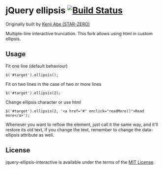 # jQuery ellipsis [![Build Status](https://travis-ci.org/aaronhamilton/jquery-ellipsis-interactive.png?branch=master)](https://travis-ci.org/aaronhamilton/jquery-ellipsis-interactive)

Originally built by [Kenji Abe (STAR-ZERO)][kenji]

[kenji]:https://github.com/STAR-ZERO

Multiple-line interactive truncation.
This fork allows using html in custom ellipsis.


## Usage

Fit one line (default behaviour)

```
$('#target').ellipsis();
```

Fit on two lines in the case of two or more lines

```
$('#target').ellipsis(2);
```

Change ellipsis character or use html

```
$('#target').ellipsis(2, '<a href="#" onclick="readMore()">Read more</a>');
```

Whenever you want to reflow the element, just call it the same way, and it'll restore its old text, if you change the text, remember to change the data-ellipsis attribute as well.

## License
jquery-ellipsis-interactive is available under the terms of the [MIT License](https://github.com/aaronhamilton/jquery-ellipsis-interactive/blob/master/LICENSE-MIT).

